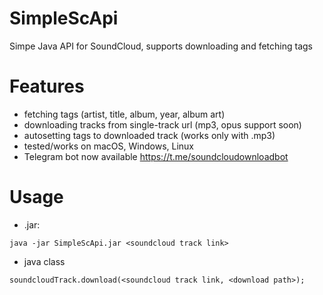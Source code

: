 # SimpleScApi
Simpe Java API for SoundCloud, supports downloading and fetching tags

# Features
- fetching tags (artist, title, album, year, album art)
- downloading tracks from single-track url (mp3, opus support soon)
- autosetting tags to downloaded track (works only with .mp3)
- tested/works on macOS, Windows, Linux
- Telegram bot now available https://t.me/soundcloudownloadbot
# Usage
- .jar:
```
java -jar SimpleScApi.jar <soundcloud track link>
```
- java class
```
soundcloudTrack.download(<soundcloud track link, <download path>);
```
